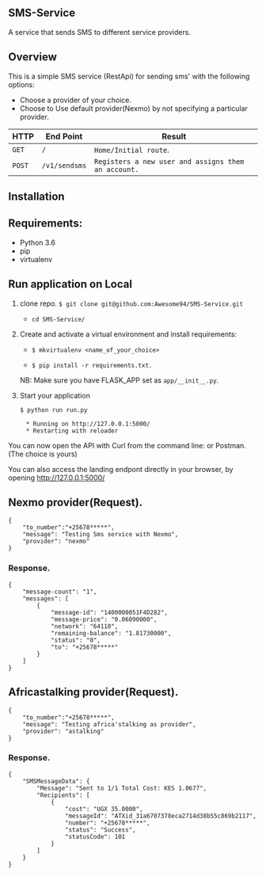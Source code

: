 ## SMS-Service
A service that sends SMS to different service providers.

## Overview
This is a simple SMS service (RestApi) for sending sms' with the following options:

-   Choose a provider of your choice.
-   Choose to Use default provider(Nexmo) by not specifying a particular provider.

HTTP |End Point  | Result
--- | --- | ----------
`GET` | `/` | `Home/Initial route`.
`POST` | `/v1/sendsms` | `Registers a new user and assigns them an account.`

## Installation

 ## Requirements:

* Python 3.6
* pip
* virtualenv

## Run application on Local
1. clone repo. `$ git clone git@github.com:Awesome94/SMS-Service.git`

    - `cd SMS-Service/`

2. Create and activate a virtual environment and install requirements:

    - `$ mkvirtualenv <name_of_your_choice>`

    - `$ pip install -r requirements.txt.`

    NB: Make sure you have FLASK_APP set as `app/__init__.py`.


3. Start your application


    `$ python run run.py`
```
     * Running on http://127.0.0.1:5000/
     * Restarting with reloader
```
You can now open the API with Curl from the command line:
or Postman.(The choice is yours)


You can also access the landing endpont directly in your browser, by opening <http://127.0.0.1:5000/>

## Nexmo provider(Request).

```
{
	"to_number":"+25678*****",
	"message": "Testing Sms service with Nexmo",
	"provider": "nexmo"
}
```
### Response.
```
{
    "message-count": "1",
    "messages": [
        {
            "message-id": "1400000051F4D282",
            "message-price": "0.06090000",
            "network": "64110",
            "remaining-balance": "1.81730000",
            "status": "0",
            "to": "+25678*****"
        }
    ]
}
```

## Africastalking provider(Request).
```
{
	"to_number":"+25678*****",
	"message": "Testing africa'stalking as provider",
	"provider": "astalking"
}
```

### Response.

```
{
    "SMSMessageData": {
        "Message": "Sent to 1/1 Total Cost: KES 1.0677",
        "Recipients": [
            {
                "cost": "UGX 35.0000",
                "messageId": "ATXid_31a6707378eca2714d38b55c869b2117",
                "number": "+25678*****",
                "status": "Success",
                "statusCode": 101
            }
        ]
    }
}
```